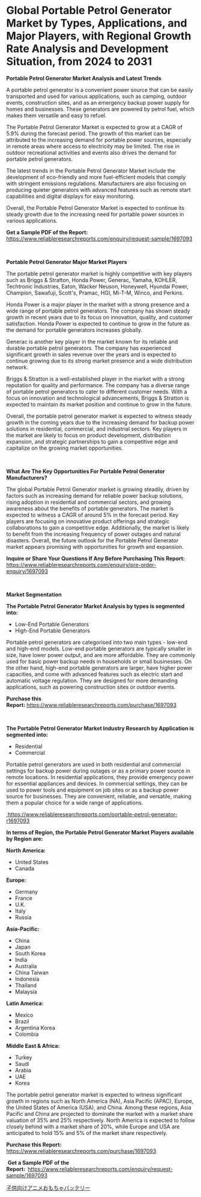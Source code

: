 <p><h1>Global Portable Petrol Generator Market by Types, Applications, and Major Players, with Regional Growth Rate Analysis and Development Situation, from 2024 to 2031</h1></p><p><strong>Portable Petrol Generator Market Analysis and Latest Trends</strong></p>
<p><p>A portable petrol generator is a convenient power source that can be easily transported and used for various applications, such as camping, outdoor events, construction sites, and as an emergency backup power supply for homes and businesses. These generators are powered by petrol fuel, which makes them versatile and easy to refuel.</p><p>The Portable Petrol Generator Market is expected to grow at a CAGR of 5.9% during the forecast period. The growth of this market can be attributed to the increasing demand for portable power sources, especially in remote areas where access to electricity may be limited. The rise in outdoor recreational activities and events also drives the demand for portable petrol generators.</p><p>The latest trends in the Portable Petrol Generator Market include the development of eco-friendly and more fuel-efficient models that comply with stringent emissions regulations. Manufacturers are also focusing on producing quieter generators with advanced features such as remote start capabilities and digital displays for easy monitoring.</p><p>Overall, the Portable Petrol Generator Market is expected to continue its steady growth due to the increasing need for portable power sources in various applications.</p></p>
<p><strong>Get a Sample PDF of the Report:&nbsp;</strong> <a href="https://www.reliableresearchreports.com/enquiry/request-sample/1697093">https://www.reliableresearchreports.com/enquiry/request-sample/1697093</a></p>
<p>&nbsp;</p>
<p><strong>Portable Petrol Generator Major Market Players</strong></p>
<p><p>The portable petrol generator market is highly competitive with key players such as Briggs & Stratton, Honda Power, Generac, Yamaha, KOHLER, Techtronic Industries, Eaton, Wacker Neuson, Honeywell, Hyundai Power, Champion, Sawafuji, Scott's, Pramac, HGI, Mi-T-M, Winco, and Perkins. </p><p>Honda Power is a major player in the market with a strong presence and a wide range of portable petrol generators. The company has shown steady growth in recent years due to its focus on innovation, quality, and customer satisfaction. Honda Power is expected to continue to grow in the future as the demand for portable generators increases globally.</p><p>Generac is another key player in the market known for its reliable and durable portable petrol generators. The company has experienced significant growth in sales revenue over the years and is expected to continue growing due to its strong market presence and a wide distribution network.</p><p>Briggs & Stratton is a well-established player in the market with a strong reputation for quality and performance. The company has a diverse range of portable petrol generators to cater to different customer needs. With a focus on innovation and technological advancements, Briggs & Stratton is expected to maintain its market position and continue to grow in the future.</p><p>Overall, the portable petrol generator market is expected to witness steady growth in the coming years due to the increasing demand for backup power solutions in residential, commercial, and industrial sectors. Key players in the market are likely to focus on product development, distribution expansion, and strategic partnerships to gain a competitive edge and capitalize on the growing market opportunities.</p></p>
<p>&nbsp;</p>
<p><strong>What Are The Key Opportunities For Portable Petrol Generator Manufacturers?</strong></p>
<p><p>The global Portable Petrol Generator market is growing steadily, driven by factors such as increasing demand for reliable power backup solutions, rising adoption in residential and commercial sectors, and growing awareness about the benefits of portable generators. The market is expected to witness a CAGR of around 5% in the forecast period. Key players are focusing on innovative product offerings and strategic collaborations to gain a competitive edge. Additionally, the market is likely to benefit from the increasing frequency of power outages and natural disasters. Overall, the future outlook for the Portable Petrol Generator market appears promising with opportunities for growth and expansion.</p></p>
<p><strong>Inquire or Share Your Questions If Any Before Purchasing This Report:</strong> <a href="https://www.reliableresearchreports.com/enquiry/pre-order-enquiry/1697093">https://www.reliableresearchreports.com/enquiry/pre-order-enquiry/1697093</a></p>
<p>&nbsp;</p>
<p><strong>Market Segmentation</strong></p>
<p><strong>The Portable Petrol Generator Market Analysis by types is segmented into:</strong></p>
<p><ul><li>Low-End Portable Generators</li><li>High-End Portable Generators</li></ul></p>
<p><p>Portable petrol generators are categorised into two main types - low-end and high-end models. Low-end portable generators are typically smaller in size, have lower power output, and are more affordable. They are commonly used for basic power backup needs in households or small businesses. On the other hand, high-end portable generators are larger, have higher power capacities, and come with advanced features such as electric start and automatic voltage regulation. They are designed for more demanding applications, such as powering construction sites or outdoor events.</p></p>
<p><strong>Purchase this Report:&nbsp;</strong><a href="https://www.reliableresearchreports.com/purchase/1697093">https://www.reliableresearchreports.com/purchase/1697093</a></p>
<p>&nbsp;</p>
<p><strong>The Portable Petrol Generator Market Industry Research by Application is segmented into:</strong></p>
<p><ul><li>Residential</li><li>Commercial</li></ul></p>
<p><p>Portable petrol generators are used in both residential and commercial settings for backup power during outages or as a primary power source in remote locations. In residential applications, they provide emergency power for essential appliances and devices. In commercial settings, they can be used to power tools and equipment on job sites or as a backup power source for businesses. They are convenient, reliable, and versatile, making them a popular choice for a wide range of applications.</p></p>
<p><a href="https://www.reliableresearchreports.com/portable-petrol-generator-r1697093">&nbsp;https://www.reliableresearchreports.com/portable-petrol-generator-r1697093</a></p>
<p><strong>In terms of Region, the Portable Petrol Generator Market Players available by Region are:</strong></p>
<p>
    <p> <strong> North America: </strong>
        <ul>
            <li>United States</li>
            <li>Canada</li>
        </ul>
        </p> 
    <p> <strong> Europe: </strong>
        <ul>
            <li>Germany</li>
            <li>France</li>
            <li>U.K.</li>
            <li>Italy</li>
            <li>Russia</li>
        </ul>
        </p> 
    <p> <strong> Asia-Pacific: </strong>
        <ul>
            <li>China</li>
            <li>Japan</li>
            <li>South Korea</li>
            <li>India</li>
            <li>Australia</li>
            <li>China Taiwan</li>
            <li>Indonesia</li>
            <li>Thailand</li>
            <li>Malaysia</li>
        </ul>
        </p> 
    <p> <strong> Latin America: </strong>
        <ul>
            <li>Mexico</li>
            <li>Brazil</li>
            <li>Argentina Korea</li>
            <li>Colombia</li>
        </ul>
        </p> 
    <p> <strong> Middle East & Africa: </strong>
        <ul>
            <li>Turkey</li>
            <li>Saudi</li>
            <li>Arabia</li>
            <li>UAE</li>
            <li>Korea</li>
        </ul>
    </p>
    </p>
<p><p>The portable petrol generator market is expected to witness significant growth in regions such as North America (NA), Asia Pacific (APAC), Europe, the United States of America (USA), and China. Among these regions, Asia Pacific and China are projected to dominate the market with a market share valuation of 35% and 25% respectively. North America is expected to follow closely behind with a market share of 20%, while Europe and USA are anticipated to hold 15% and 5% of the market share respectively.</p></p>
<p><strong>Purchase this Report: </strong><a href="https://www.reliableresearchreports.com/purchase/1697093">https://www.reliableresearchreports.com/purchase/1697093</a></p>
<p>&nbsp;<strong>Get a Sample PDF of the Report:&nbsp;&nbsp;</strong><a href="https://www.reliableresearchreports.com/enquiry/request-sample/1697093">https://www.reliableresearchreports.com/enquiry/request-sample/1697093</a></p>
<p><strong></strong></p>
<p><p><a href="https://github.com/oqxogxyvqe90775/Market-Research-Report-List-2/blob/main/9007711157186.md">子供向けアニメおもちゃバッテリー</a></p></p>